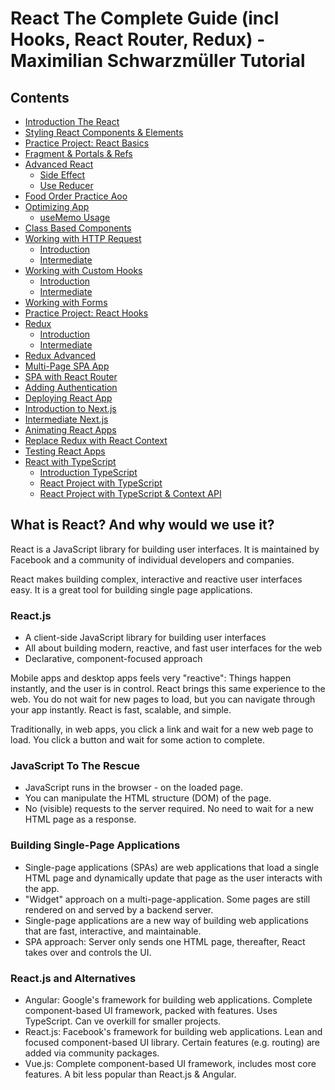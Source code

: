 # React The Complete Guide (incl Hooks, React Router, Redux) - Maximilian Schwarzmüller Tutorial

## Contents

- [Introduction The React](/codes/01-starting-setup)
- [Styling React Components & Elements](/codes/02-styling-component)
- [Practice Project: React Basics](/codes/03-complete-practice-project)
- [Fragment & Portals & Refs](/codes/04-fragment-portals-refs)
- [Advanced React](/codes/05-advanced-react)
    - [Side Effect](/codes/05-advanced-react/01-side-effect)
    - [Use Reducer](/codes/05-advanced-react/02-use-reducer)
- [Food Order Practice Aoo](/codes/06-food-order-app-practice)
- [Optimizing App](/codes/07-optimization-techniques)
    - [useMemo Usage](/codes/07-optimization-techniques/01-using-useMemo)
- [Class Based Components](/codes/08-class-based-components)
- [Working with HTTP Request](/codes/09-sending-http-request)
    - [Introduction](/codes/09-sending-http-request/01-starting-project)
    - [Intermediate](/codes/09-sending-http-request/02-preparing-project-for-the-next-step)
- [Working with Custom Hooks](/codes/10-custom-react-hooks)
    - [Introduction](/codes/10-custom-react-hooks/01-starting-project)
    - [Intermediate](/codes/10-custom-react-hooks/02-more-realistic-example)
- [Working with Forms](/codes/11-working-with-forms)
- [Practice Project: React Hooks](/codes/12-practice-project)
- [Redux](/codes/13-diving-into-redux)
    - [Introduction](/codes/13-diving-into-redux/01-intro-to-redux)
    - [Intermediate](/codes/13-diving-into-redux)
- [Redux Advanced](/codes/14-advanced-redux)
- [Multi-Page SPA App](/codes/15-building-multi-page-spa)
- [SPA with React Router](/codes/16-SPA-with-react-router)
- [Adding Authentication](/codes/17-adding-authentication)
- [Deploying React App](/codes/18-deploying-react-app)
- [Introduction to Next.js](/codes/19-intro-to-nextjs)
- [Intermediate Next.js](/codes/20-intermediate-next)
- [Animating React Apps](/codes/21-animating-react-apps/01-starting-project)
- [Replace Redux with React Context](/codes/22-replacing-redux-w-hooks/01-starting-project)
- [Testing React Apps](/codes/23-testing-react-apps-w-unit-tests)
- [React with TypeScript](/codes/24-react-with-typescript)
    - [Introduction TypeScript](/codes/24-react-with-typescript/01-starting-project)
    - [React Project with TypeScript](/codes/24-react-with-typescript/02-react-ts-starting)
    - [React Project with TypeScript & Context API](/codes/24-react-with-typescript/03-react-ts-w-context-api)


## What is React? And why would we use it?

React is a JavaScript library for building user interfaces. It is maintained by Facebook and a community of individual developers and companies.

React makes building complex, interactive and reactive user interfaces easy. It is a great tool for building single page applications.

### React.js
- A client-side JavaScript library for building user interfaces
- All about building modern, reactive, and fast user interfaces for the web
- Declarative, component-focused approach

Mobile apps and desktop apps feels very "reactive": Things happen instantly, and the user is in control. React brings this same experience to the web.
You do not wait for new pages to load, but you can navigate through your app instantly. React is fast, scalable, and simple.

Traditionally, in web apps, you click a link and wait for a new web page to load. You click a button and wait for some action to complete.


### JavaScript To The Rescue
- JavaScript runs in the browser - on the loaded page.
- You can manipulate the HTML structure (DOM) of the page.
- No (visible) requests to the server required. No need to wait for a new HTML page as a response.


### Building Single-Page Applications
- Single-page applications (SPAs) are web applications that load a single HTML page and dynamically update that page as the user interacts with the app.
- "Widget" approach on a multi-page-application. Some pages are still rendered on and served by a backend server.
- Single-page applications are a new way of building web applications that are fast, interactive, and maintainable.
- SPA approach: Server only sends one HTML page, thereafter, React takes over and controls the UI.

### React.js and Alternatives
- Angular: Google's framework for building web applications. Complete component-based UI framework, packed with features. Uses TypeScript. Can ve overkill for smaller projects.
- React.js: Facebook's framework for building web applications. Lean and focused component-based UI library. Certain features (e.g. routing) are added via community packages.
- Vue.js: Complete component-based UI framework, includes most core features. A bit less popular than React.js & Angular.


